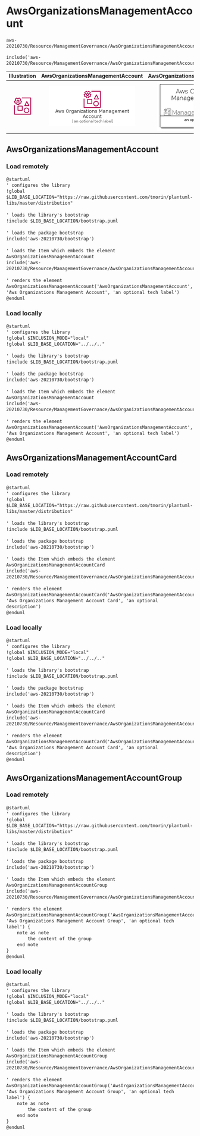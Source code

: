 # AwsOrganizationsManagementAccount


```text
aws-20210730/Resource/ManagementGovernance/AwsOrganizationsManagementAccount
```

```text
include('aws-20210730/Resource/ManagementGovernance/AwsOrganizationsManagementAccount')
```



| Illustration | AwsOrganizationsManagementAccount | AwsOrganizationsManagementAccountCard | AwsOrganizationsManagementAccountGroup |
| :---: | :---: | :---: | :---: |
| ![illustration for Illustration](../../../aws-20210730/Resource/ManagementGovernance/AwsOrganizationsManagementAccount.png) | ![illustration for AwsOrganizationsManagementAccount](../../../aws-20210730/Resource/ManagementGovernance/AwsOrganizationsManagementAccount.Local.png) | ![illustration for AwsOrganizationsManagementAccountCard](../../../aws-20210730/Resource/ManagementGovernance/AwsOrganizationsManagementAccountCard.Local.png) | ![illustration for AwsOrganizationsManagementAccountGroup](../../../aws-20210730/Resource/ManagementGovernance/AwsOrganizationsManagementAccountGroup.Local.png) |




## AwsOrganizationsManagementAccount

### Load remotely
```plantuml
@startuml
' configures the library
!global $LIB_BASE_LOCATION="https://raw.githubusercontent.com/tmorin/plantuml-libs/master/distribution"

' loads the library's bootstrap
!include $LIB_BASE_LOCATION/bootstrap.puml

' loads the package bootstrap
include('aws-20210730/bootstrap')

' loads the Item which embeds the element AwsOrganizationsManagementAccount
include('aws-20210730/Resource/ManagementGovernance/AwsOrganizationsManagementAccount')

' renders the element
AwsOrganizationsManagementAccount('AwsOrganizationsManagementAccount', 'Aws Organizations Management Account', 'an optional tech label')
@enduml
```

### Load locally
```plantuml
@startuml
' configures the library
!global $INCLUSION_MODE="local"
!global $LIB_BASE_LOCATION="../../.."

' loads the library's bootstrap
!include $LIB_BASE_LOCATION/bootstrap.puml

' loads the package bootstrap
include('aws-20210730/bootstrap')

' loads the Item which embeds the element AwsOrganizationsManagementAccount
include('aws-20210730/Resource/ManagementGovernance/AwsOrganizationsManagementAccount')

' renders the element
AwsOrganizationsManagementAccount('AwsOrganizationsManagementAccount', 'Aws Organizations Management Account', 'an optional tech label')
@enduml
```

## AwsOrganizationsManagementAccountCard

### Load remotely
```plantuml
@startuml
' configures the library
!global $LIB_BASE_LOCATION="https://raw.githubusercontent.com/tmorin/plantuml-libs/master/distribution"

' loads the library's bootstrap
!include $LIB_BASE_LOCATION/bootstrap.puml

' loads the package bootstrap
include('aws-20210730/bootstrap')

' loads the Item which embeds the element AwsOrganizationsManagementAccountCard
include('aws-20210730/Resource/ManagementGovernance/AwsOrganizationsManagementAccount')

' renders the element
AwsOrganizationsManagementAccountCard('AwsOrganizationsManagementAccountCard', 'Aws Organizations Management Account Card', 'an optional description')
@enduml
```

### Load locally
```plantuml
@startuml
' configures the library
!global $INCLUSION_MODE="local"
!global $LIB_BASE_LOCATION="../../.."

' loads the library's bootstrap
!include $LIB_BASE_LOCATION/bootstrap.puml

' loads the package bootstrap
include('aws-20210730/bootstrap')

' loads the Item which embeds the element AwsOrganizationsManagementAccountCard
include('aws-20210730/Resource/ManagementGovernance/AwsOrganizationsManagementAccount')

' renders the element
AwsOrganizationsManagementAccountCard('AwsOrganizationsManagementAccountCard', 'Aws Organizations Management Account Card', 'an optional description')
@enduml
```

## AwsOrganizationsManagementAccountGroup

### Load remotely
```plantuml
@startuml
' configures the library
!global $LIB_BASE_LOCATION="https://raw.githubusercontent.com/tmorin/plantuml-libs/master/distribution"

' loads the library's bootstrap
!include $LIB_BASE_LOCATION/bootstrap.puml

' loads the package bootstrap
include('aws-20210730/bootstrap')

' loads the Item which embeds the element AwsOrganizationsManagementAccountGroup
include('aws-20210730/Resource/ManagementGovernance/AwsOrganizationsManagementAccount')

' renders the element
AwsOrganizationsManagementAccountGroup('AwsOrganizationsManagementAccountGroup', 'Aws Organizations Management Account Group', 'an optional tech label') {
    note as note
        the content of the group
    end note
}
@enduml
```

### Load locally
```plantuml
@startuml
' configures the library
!global $INCLUSION_MODE="local"
!global $LIB_BASE_LOCATION="../../.."

' loads the library's bootstrap
!include $LIB_BASE_LOCATION/bootstrap.puml

' loads the package bootstrap
include('aws-20210730/bootstrap')

' loads the Item which embeds the element AwsOrganizationsManagementAccountGroup
include('aws-20210730/Resource/ManagementGovernance/AwsOrganizationsManagementAccount')

' renders the element
AwsOrganizationsManagementAccountGroup('AwsOrganizationsManagementAccountGroup', 'Aws Organizations Management Account Group', 'an optional tech label') {
    note as note
        the content of the group
    end note
}
@enduml
```

